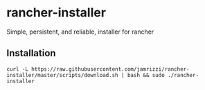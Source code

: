 # rancher-installer
Simple, persistent, and reliable, installer for rancher

## Installation
```
curl -L https://raw.githubusercontent.com/jamrizzi/rancher-installer/master/scripts/download.sh | bash && sudo ./rancher-installer
```
